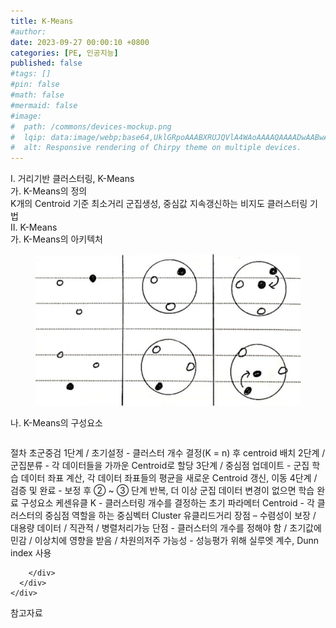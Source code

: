```yaml
---
title: K-Means
#author: 
date: 2023-09-27 00:00:10 +0800
categories: [PE, 인공지능]
published: false
#tags: []
#pin: false
#math: false
#mermaid: false
#image:
#  path: /commons/devices-mockup.png
#  lqip: data:image/webp;base64,UklGRpoAAABXRUJQVlA4WAoAAAAQAAAADwAABwAAQUxQSDIAAAARL0AmbZurmr57yyIiqE8oiG0bejIYEQTgqiDA9vqnsUSI6H+oAERp2HZ65qP/VIAWAFZQOCBCAAAA8AEAnQEqEAAIAAVAfCWkAALp8sF8rgRgAP7o9FDvMCkMde9PK7euH5M1m6VWoDXf2FkP3BqV0ZYbO6NA/VFIAAAA
#  alt: Responsive rendering of Chirpy theme on multiple devices.
---
```


<div class="post-wrap">
  <div class="para">
    <div class="para-title">
      I. 거리기반 클러스터링, K-Means
    </div>
    <div class="para-cntnt">
      <div class="para">
        <div class="para-title">
          가. K-Means의 정의
        </div>
        <div class="para-cntnt">
            K개의 Centroid 기준 최소거리 군집생성, 중심값 지속갱신하는 비지도 클러스터링 기법
        </div>
      </div>
    </div>
  </div>
  
  <div class="para">
    <div class="para-title">
      II. K-Means
    </div>
    <div class="para-cntnt">
      <div class="para">
        <div class="para-title">
          가. K-Means의 아키텍처
        </div>
        <div class="para-cntnt">
          <figure class="post-figure">
            <img src="/assets/img/posts/K-Means.png" alt="K-Means">
<!--            <figcaption>Source: Unveiling the Metaverse: Exploring Emerging Trends, Multifaceted Perspectives, and Future Challenges</figcaption>-->
          </figure>
        </div>
      </div>
      <div class="para">
        <div class="para-title">
          나. K-Means의 구성요소
        </div>
        <div class="para-cntnt">
          <table class="post-table">
          </table>
          절차 초군중검
  1단계 / 초기설정 - 클러스터 개수 결정(K = n) 후 centroid 배치
  2단계 / 군집분류 - 각 데이터들을 가까운 Centroid로 할당
  3단계 / 중심점 업데이트 - 군집 학습 데이터 좌표 계산, 각 데이터 좌표들의 평균을 새로운 Centroid 갱신, 이동
  4단계 / 검증 및 완료 - 보정 후 ② ~ ③ 단계 반복, 더 이상 군집 데이터 변경이 없으면 학습 완료
구성요소 케센유클
  K - 클러스터링 개수를 결정하는 초기 파라메터
  Centroid - 각 클러스터의 중심점 역할을 하는 중심벡터
  Cluster
  유클리드거리
장점 – 수렴성이 보장 / 대용량 데이터 / 직관적 / 병렬처리가능
단점 - 클러스터의 개수를 정해야 함 / 초기값에 민감 / 이상치에 영향을 받음 / 차원의저주 가능성
- 성능평가 위해 실루엣 계수, Dunn index 사용

        </div>
      </div>
    </div>
  </div>

  <div class="refr-wrap">
    <div class="refr-title">
        참고자료
    </div>
    <ol class="refr-list">
    <!--    <li>(나현식, 최대선) <a target="_blank" href="https://scienceon.kisti.re.kr/commons/util/originalView.do?cn=JAKO202225948430499&oCn=JAKO202225948430499&dbt=JAKO&journal=NJOU00291864">메타버스 보안 위협 요소 및 대응 방안 검토</a></li>-->
    <!--    <li>(M. Uddin, S. Manickam, H. Ullah, M. Obaidat and A. Dandoush) <a target="_blank" href="https://ieeexplore.ieee.org/abstract/document/10138386">Unveiling the Metaverse: Exploring Emerging Trends, Multifaceted Perspectives, and Future Challenges</a></li>-->
    </ol>
  </div>
</div>
